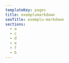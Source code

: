 ```yaml
---
templateKey: pages
title: exemplumarkdown
seoTitle: exemplu-markdown
sections:
  - a
  - c
  - d
  - e
  - f
  - b
---
```

